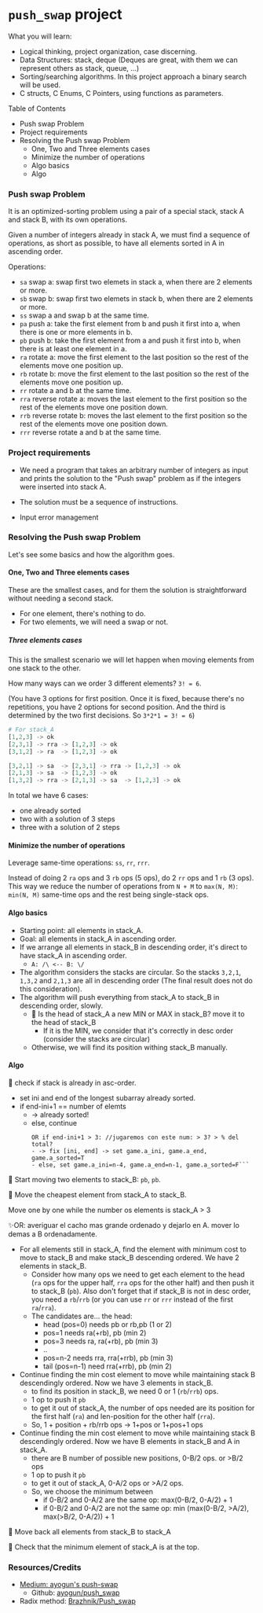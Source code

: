 # `push_swap` project

What you will learn: 
- Logical thinking, project organization, case discerning. 
- Data Structures: stack, deque (Deques are great, with them we can represent others as stack, queue, ...)
- Sorting/searching algorithms. In this project approach a binary search will be used.
- C structs, C Enums, C Pointers, using functions as parameters.

Table of Contents
- Push swap Problem
- Project requirements
- Resolving the Push swap Problem
	- One, Two and Three elements cases
	- Minimize the number of operations
	- Algo basics
	- Algo

### Push swap Problem
It is an optimized-sorting problem using a pair of a special stack, stack A and stack B, with its own operations.

Given a number of integers already in stack A, we must find a sequence of operations, as short as possible, to have all elements sorted in A in ascending order.

Operations:

 * `sa` swap a: swap first two elemets in stack a, when there are 2 elements or more.
 * `sb` swap b: swap first two elemets in stack b, when there are 2 elements or more.
 * `ss` swap a and swap b at the same time.
 * `pa` push a: take the first element from b and push it first into a, when there is one or more elements in b.
 * `pb` push b: take the first element from a and push it first into b, when there is at least one element in a.
 * `ra` rotate a: move the first element to the last position so the rest of the elements move one position up.
 * `rb` rotate b: move the first element to the last position so the rest of the elements move one position up.
 * `rr` rotate a and b at the same time.
 * `rra` reverse rotate a: moves the last element to the first position so the rest of the elements move one position down.
 * `rrb` reverse rotate b: moves the last element to the first position so the rest of the elements move one position down.
 * `rrr` reverse rotate a and b at the same time.


### Project requirements
- We need a program that takes an arbitrary number of integers as input and prints the solution to the "Push swap" problem as if the integers were inserted into stack A.

- The solution must be a sequence of instructions.

- Input error management


### Resolving the Push swap Problem

Let's see some basics and how the algorithm goes.

#### One, Two and Three elements cases
These are the smallest cases, and for them the solution is straightforward without needing a second stack.

- For one element, there's nothing to do.
- For two elements, we will need a swap or not.

##### Three elements cases
This is the smallest scenario we will let happen when moving elements from one stack to the other.

How many ways can we order 3 different elements? `3! = 6`.

(You have 3 options for first position. Once it is fixed, because there's no repetitions, you have 2 options for second position. And the third is determined by the two first decisions. So `3*2*1 = 3! = 6`)
``` python
# For stack_A
[1,2,3] -> ok
[2,3,1] -> rra -> [1,2,3] -> ok
[3,1,2] -> ra  -> [1,2,3] -> ok

[3,2,1] -> sa  -> [2,3,1] -> rra -> [1,2,3] -> ok
[2,1,3] -> sa  -> [1,2,3] -> ok
[1,3,2] -> rra -> [2,1,3] -> sa  -> [1,2,3] -> ok
```

In total we have 6 cases: 
- one already sorted
- two with a solution of 3 steps
- three with a solution of 2 steps

#### Minimize the number of operations

Leverage same-time operations: `ss`, `rr`, `rrr`.

Instead of doing 2 `ra` ops and 3 `rb` ops (5 ops), do 2 `rr` ops and 1 `rb` (3 ops).
This way we reduce the number of operations from `N + M` to `max(N, M)`: `min(N, M)` same-time ops and the rest being single-stack ops.

#### Algo basics
- Starting point: all elements in stack_A.
- Goal: all elements in stack_A in ascending order.
- If we arrange all elements in stack_B in descending order, it's direct to have stack_A in ascending order.
	- `A: /\ <-- B: \/`
- The algorithm considers the stacks are circular. So the stacks `3,2,1`, `1,3,2` and `2,1,3` are all in descending order (The final result does not do this consideration).
- The algorithm will push everything from stack_A to stack_B in descending order, slowly.
	- 🔴 Is the head of stack_A a new MIN or MAX in stack_B? move it to the head of stack_B
		- If it is the MIN, we consider that it's correctly in desc order (consider the stacks are circular)
	- Otherwise, we will find its position withing stack_B manually.

#### Algo
🔸 check if stack is already in asc-order.
- set ini and end of the longest subarray already sorted.
- if end-ini+1 == number of elemts 
	- -> already sorted!
	- else, continue
		```
		OR if end-ini+1 > 3: //jugaremos con este num: > 3? > % del total?
		- -> fix [ini, end] -> set game.a_ini, game.a_end, game.a_sorted=T
		- else, set game.a_ini=n-4, game.a_end=n-1, game.a_sorted=F```

🔸 Start moving two elements to stack_B: `pb`, `pb`.

🔸 Move the cheapest element from stack_A to stack_B.

Move one by one while the number os elements is stack_A > 3

✨OR: averiguar el cacho mas grande ordenado y dejarlo en A. mover lo demas a B ordenadamente.

- For all elements still in stack_A, find the element with minimum cost to move to stack_B and make stack_B descending ordered. We have 2 elements in stack_B.
	- Consider how many ops we need to get each element to the head (`ra` ops for the upper half, `rra` ops for the other half) and then push it to stack_B (`pb`). Also don't forget that if stack_B is not in desc order, you need a `rb`/`rrb` (or you can use `rr` or `rrr` instead of the first `ra`/`rra`).
	- The candidates are... the head:
		- head (pos=0) needs pb or rb,pb (1 or 2)
		- pos=1 needs ra(+rb),  pb (min 2)
		- pos=3 needs ra, ra(+rb), pb (min 3)
		- ..
		- pos=n-2 needs rra, rra(+rrb), pb (min 3)
		- tail (pos=n-1) need rra(+rrb), pb (min 2)
- Continue finding the min cost element to move while maintaining stack B descendingly ordered. Now we have 3 elements in stack_B.
	- to find its position in stack_B, we need 0 or 1 (`rb`/`rrb`) ops.
	- 1 op to push it `pb`
	- to get it out of stack_A, the number of ops needed are its position for the first half (`ra`) and len-position for the other half (`rra`).
	- So, 1 + position + rb/rrb ops -> 1+pos or 1+pos+1 ops
- Continue finding the min cost element to move while maintaining stack B descendingly ordered. Now we have B elements in stack_B and A in stack_A.
	- there are B number of possible new positions, 0-B/2 ops. or >B/2 ops
	- 1 op to push it `pb`
	- to get it out of stack_A, 0-A/2 ops or >A/2 ops.
	- So, we choose the minimum between 
		- if 0-B/2 and 0-A/2 are the same op: max(0-B/2, 0-A/2) + 1
		- if 0-B/2 and 0-A/2 are not the same op: min (max(0-B/2, >A/2), max(>B/2, 0-A/2)) + 1

🔸 Move back all elements from stack_B to stack_A


🔸 Check that the minimum element of stack_A is at the top.




### Resources/Credits
- [Medium: ayogun's push-swap](https://medium.com/@ayogun/push-swap-c1f5d2d41e97)
	- Github: [ayogun/push_swap](https://github.com/ayogun/push_swap)
- Radix method: [Brazhnik/Push_swap](https://github.com/VBrazhnik/Push_swap/wiki/Algorithm)